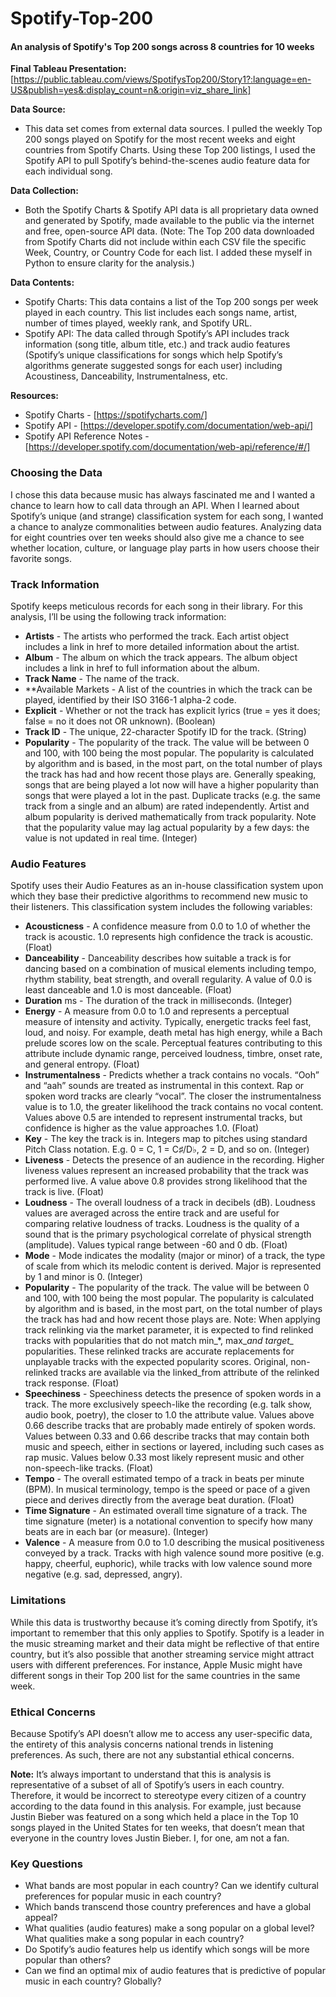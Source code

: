 # Spotify-Top-200
#### An analysis of Spotify's Top 200 songs across 8 countries for 10 weeks

**Final Tableau Presentation:** [https://public.tableau.com/views/SpotifysTop200/Story1?:language=en-US&publish=yes&:display_count=n&:origin=viz_share_link]

**Data Source:**

* This data set comes from external data sources. I pulled the weekly Top 200 songs played on Spotify for the most recent weeks and eight countries from Spotify Charts. Using these Top 200 listings, I used the Spotify API to pull Spotify’s behind-the-scenes audio feature data for each individual song.

**Data Collection:**

* Both the Spotify Charts & Spotify API data is all proprietary data owned and generated by Spotify, made available to the public via the internet and free, open-source API data. (Note: The Top 200 data downloaded from Spotify Charts did not include within each CSV file the specific Week, Country, or Country Code for each list. I added these myself in Python to ensure clarity for the analysis.)

**Data Contents:**
*	Spotify Charts: This data contains a list of the Top 200 songs per week played in each country. This list includes each songs name, artist, number of times played, weekly rank, and Spotify URL.
*	Spotify API: The data called through Spotify’s API includes track information (song title, album title, etc.) and track audio features (Spotify’s unique classifications for songs which help Spotify’s algorithms generate suggested songs for each user) including Acoustiness, Danceability, Instrumentalness, etc.
        
**Resources:**
*	Spotify Charts - [https://spotifycharts.com/]
*	Spotify API - [https://developer.spotify.com/documentation/web-api/]
*	Spotify API Reference Notes - [https://developer.spotify.com/documentation/web-api/reference/#/]


### Choosing the Data

I chose this data because music has always fascinated me and I wanted a chance to learn how to call data through an API. When I learned about Spotify’s unique (and strange) classification system for each song, I wanted a chance to analyze commonalities between audio features. Analyzing data for eight countries over ten weeks should also give me a chance to see whether location, culture, or language play parts in how users choose their favorite songs.


### Track Information

Spotify keeps meticulous records for each song in their library. For this analysis, I’ll be using the following track information:
*	**Artists** - The artists who performed the track. Each artist object includes a link in href to more detailed information about the artist.
* **Album** - The album on which the track appears. The album object includes a link in href to full information about the album.
* **Track Name** - The name of the track.
* **Available Markets - A list of the countries in which the track can be played, identified by their ISO 3166-1 alpha-2 code.
* **Explicit** - Whether or not the track has explicit lyrics (true = yes it does; false = no it does not OR unknown). (Boolean)
* **Track ID** - The unique, 22-character Spotify ID for the track. (String)
* **Popularity** - The popularity of the track. The value will be between 0 and 100, with 100 being the most popular. The popularity is calculated by algorithm and is based, in the most part, on the total number of plays the track has had and how recent those plays are. Generally speaking, songs that are being played a lot now will have a higher popularity than songs that were played a lot in the past. Duplicate tracks (e.g. the same track from a single and an album) are rated independently. Artist and album popularity is derived mathematically from track popularity. Note that the popularity value may lag actual popularity by a few days: the value is not updated in real time.  (Integer)


### Audio Features

Spotify uses their Audio Features as an in-house classification system upon which they base their predictive algorithms to recommend new music to their listeners. This classification system includes the following variables:
* **Acousticness** - A confidence measure from 0.0 to 1.0 of whether the track is acoustic. 1.0 represents high confidence the track is acoustic. (Float)
* **Danceability** - Danceability describes how suitable a track is for dancing based on a combination of musical elements including tempo, rhythm stability, beat strength, and overall regularity. A value of 0.0 is least danceable and 1.0 is most danceable. (Float)
* **Duration** ms - The duration of the track in milliseconds. (Integer)
* **Energy** - A measure from 0.0 to 1.0 and represents a perceptual measure of intensity and activity. Typically, energetic tracks feel fast, loud, and noisy. For example, death metal has high energy, while a Bach prelude scores low on the scale. Perceptual features contributing to this attribute include dynamic range, perceived loudness, timbre, onset rate, and general entropy. (Float)
* **Instrumentalness** - Predicts whether a track contains no vocals. “Ooh” and “aah” sounds are treated as instrumental in this context. Rap or spoken word tracks are clearly “vocal”. The closer the instrumentalness value is to 1.0, the greater likelihood the track contains no vocal content. Values above 0.5 are intended to represent instrumental tracks, but confidence is higher as the value approaches 1.0. (Float)
* **Key** - The key the track is in. Integers map to pitches using standard Pitch Class notation. E.g. 0 = C, 1 = C♯/D♭, 2 = D, and so on. (Integer)
* **Liveness** - Detects the presence of an audience in the recording. Higher liveness values represent an increased probability that the track was performed live. A value above 0.8 provides strong likelihood that the track is live. (Float)
* **Loudness** - The overall loudness of a track in decibels (dB). Loudness values are averaged across the entire track and are useful for comparing relative loudness of tracks. Loudness is the quality of a sound that is the primary psychological correlate of physical strength (amplitude). Values typical range between -60 and 0 db. (Float)
* **Mode** - Mode indicates the modality (major or minor) of a track, the type of scale from which its melodic content is derived. Major is represented by 1 and minor is 0. (Integer)
* **Popularity** - The popularity of the track. The value will be between 0 and 100, with 100 being the most popular. The popularity is calculated by algorithm and is based, in the most part, on the total number of plays the track has had and how recent those plays are. Note: When applying track relinking via the market parameter, it is expected to find relinked tracks with popularities that do not match min_*, max_*and target_* popularities. These relinked tracks are accurate replacements for unplayable tracks with the expected popularity scores. Original, non-relinked tracks are available via the linked_from attribute of the relinked track response. (Float)
* **Speechiness** - Speechiness detects the presence of spoken words in a track. The more exclusively speech-like the recording (e.g. talk show, audio book, poetry), the closer to 1.0 the attribute value. Values above 0.66 describe tracks that are probably made entirely of spoken words. Values between 0.33 and 0.66 describe tracks that may contain both music and speech, either in sections or layered, including such cases as rap music. Values below 0.33 most likely represent music and other non-speech-like tracks. (Float)
* **Tempo** - The overall estimated tempo of a track in beats per minute (BPM). In musical terminology, tempo is the speed or pace of a given piece and derives directly from the average beat duration. (Float)
* **Time Signature** - An estimated overall time signature of a track. The time signature (meter) is a notational convention to specify how many beats are in each bar (or measure). (Integer)
* **Valence** - A measure from 0.0 to 1.0 describing the musical positiveness conveyed by a track. Tracks with high valence sound more positive (e.g. happy, cheerful, euphoric), while tracks with low valence sound more negative (e.g. sad, depressed, angry).


### Limitations

While this data is trustworthy because it’s coming directly from Spotify, it’s important to remember that this only applies to Spotify. Spotify is a leader in the music streaming market and their data might be reflective of that entire country, but it’s also possible that another streaming service might attract users with different preferences. For instance, Apple Music might have different songs in their Top 200 list for the same countries in the same week.


### Ethical Concerns

Because Spotify’s API doesn’t allow me to access any user-specific data, the entirety of this analysis concerns national trends in listening preferences. As such, there are not any substantial ethical concerns.

**Note:** It’s always important to understand that this is analysis is representative of a subset of all of Spotify’s users in each country. Therefore, it would be incorrect to stereotype every citizen of a country according to the data found in this analysis. For example, just because Justin Bieber was featured on a song which held a place in the Top 10 songs played in the United States for ten weeks, that doesn’t mean that everyone in the country loves Justin Bieber. I, for one, am not a fan.

### Key Questions
* What bands are most popular in each country? Can we identify cultural preferences for popular music in each country?
* Which bands transcend those country preferences and have a global appeal?
* What qualities (audio features) make a song popular on a global level? What qualities make a song popular in each country?
* Do Spotify’s audio features help us identify which songs will be more popular than others?
* Can we find an optimal mix of audio features that is predictive of popular music in each country? Globally?
